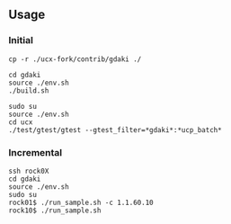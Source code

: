 ## Usage
### Initial

```
cp -r ./ucx-fork/contrib/gdaki ./

cd gdaki
source ./env.sh
./build.sh

sudo su
source ./env.sh
cd ucx
./test/gtest/gtest --gtest_filter=*gdaki*:*ucp_batch*

```
### Incremental
```
ssh rock0X
cd gdaki
source ./env.sh
sudo su
rock01$ ./run_sample.sh -c 1.1.60.10
rock10$ ./run_sample.sh

```
